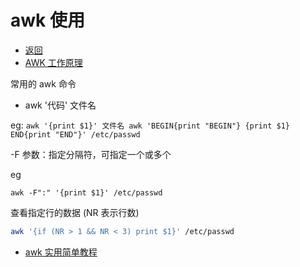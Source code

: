 # awk 使用

- [返回](./README.md)
- [AWK 工作原理](http://www.runoob.com/w3cnote/awk-work-principle.html)

常用的 awk 命令

- awk '代码' 文件名

eg: `awk '{print $1}' 文件名 awk 'BEGIN{print "BEGIN"} {print $1} END{print "END"}' /etc/passwd`

-F 参数：指定分隔符，可指定一个或多个

eg

```shell
awk -F":" '{print $1}' /etc/passwd
```

查看指定行的数据 (NR 表示行数)

```sh
awk '{if (NR > 1 && NR < 3) print $1}' /etc/passwd
```

- [awk 实用简单教程](https://www.cnblogs.com/ginvip/p/6352157.html)
